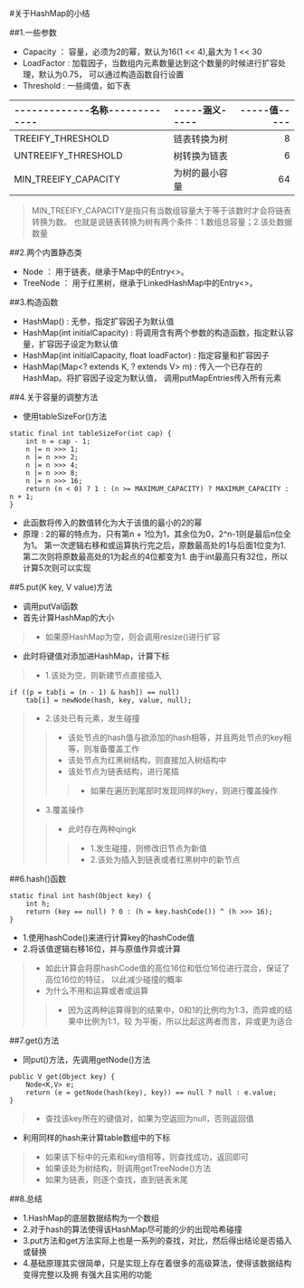 #关于HashMap的小结

##1.一些参数
* Capacity ： 容量，必须为2的幂，默认为16(1 << 4),最大为 1 << 30
* LoadFactor : 加载因子，当数组内元素数量达到这个数量的时候进行扩容处理，默认为0.75，
               可以通过构造函数自行设置
* Threshold : 一些阈值，如下表

|-------------名称-------------|-----涵义-----|-----值-----|
|:---|:---|---:|
|TREEIFY_THRESHOLD|链表转换为树|8|
|UNTREEIFY_THRESHOLD|树转换为链表|6|
|MIN_TREEIFY_CAPACITY|为树的最小容量|64|
>MIN_TREEIFY_CAPACITY是指只有当数组容量大于等于该数时才会将链表转换为数。
>也就是说链表转换为树有两个条件：1.数组总容量；2.该处数据数量

##2.两个内置静态类
* Node ： 用于链表，继承于Map中的Entry<>。
* TreeNode ： 用于红黑树，继承于LinkedHashMap中的Entry<>。

##3.构造函数
* HashMap() : 无参，指定扩容因子为默认值
* HashMap(int initialCapacity) : 将调用含有两个参数的构造函数，指定默认容量，扩容因子设定为默认值
* HashMap(int initialCapacity, float loadFactor) : 指定容量和扩容因子
* HashMap(Map<? extends K, ? extends V> m) : 传入一个已存在的HashMap。将扩容因子设定为默认值，
                                             调用putMapEntries传入所有元素

##4.关于容量的调整方法
* 使用tableSizeFor()方法
```$xslt
static final int tableSizeFor(int cap) {
	int n = cap - 1;
	n |= n >>> 1;
	n |= n >>> 2;
	n |= n >>> 4;
	n |= n >>> 8;
	n |= n >>> 16;
	return (n < 0) ? 1 : (n >= MAXIMUM_CAPACITY) ? MAXIMUM_CAPACITY : n + 1;
}
```
* 此函数将传入的数值转化为大于该值的最小的2的幂
* 原理 : 2的幂的特点为，只有第n + 1位为1，其余位为0，2^n-1则是最后n位全为1。
        第一次逻辑右移和或运算执行完之后，原数最高处的1与后面1位变为1.
        第二次则将原数最高处的1为起点的4位都变为1.
        由于int最高只有32位，所以计算5次则可以实现
        
##5.put(K key, V value)方法
* 调用putVal函数
* 首先计算HashMap的大小
>* 如果原HashMap为空，则会调用resize()进行扩容
* 此时将键值对添加进HashMap，计算下标
>* 1.该处为空，则新建节点直接插入
```
if ((p = tab[i = (n - 1) & hash]) == null)
	tab[i] = newNode(hash, key, value, null);
```
>* 2.该处已有元素，发生碰撞
>>* 该处节点的hash值与欲添加的hash相等，并且两处节点的key相等，则准备覆盖工作
>>* 该处节点为红黑树结构，则直接加入树结构中
>>* 该处节点为链表结构，进行尾插
>>>* 如果在遍历到尾部时发现同样的key，则进行覆盖操作
>* 3.覆盖操作
>>* 此时存在两种qingk
>>>* 1.发生碰撞，则修改旧节点为新值
>>>* 2.该处为插入到链表或者红黑树中的新节点

##6.hash()函数
```
static final int hash(Object key) {
	int h;
	return (key == null) ? 0 : (h = key.hashCode()) ^ (h >>> 16);
}
```
* 1.使用hashCode()来进行计算key的hashCode值
* 2.将该值逻辑右移16位，并与原值作异或计算
>* 如此计算会将原hashCode值的高位16位和低位16位进行混合，保证了高位16位的特征，
   以此减少碰撞的概率
>* 为什么不用和运算或者或运算
>>* 因为这两种运算得到的结果中，0和1的比例均为1:3，而异或的结果中比例为1:1，较
    为平衡，所以比起这两者而言，异或更为适合

##7.get()方法
* 同put()方法，先调用getNode()方法
```
public V get(Object key) {
	Node<K,V> e;
	return (e = getNode(hash(key), key)) == null ? null : e.value;
}
```
>* 查找该key所在的键值对，如果为空返回为null，否则返回值
* 利用同样的hash来计算table数组中的下标
>* 如果该下标中的元素和key值相等，则查找成功，返回即可
>* 如果该处为树结构，则调用getTreeNode()方法
>* 如果为链表，则逐个查找，直到链表末尾

##8.总结
* 1.HashMap的底层数据结构为一个数组
* 2.对于hash的算法使得该HashMap尽可能的少的出现哈希碰撞
* 3.put方法和get方法实际上也是一系列的查找，对比，然后得出结论是否插入或替换
* 4.基础原理其实很简单，只是实现上存在着很多的高级算法，使得该数据结构变得完整以及拥
    有强大且实用的功能


